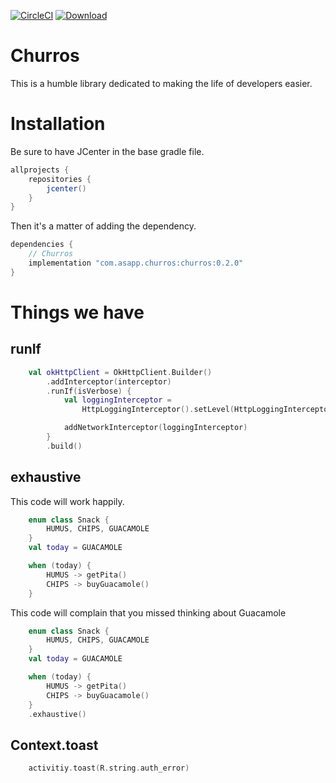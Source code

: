 [![CircleCI](https://circleci.com/gh/asappinc/churros/tree/master.svg?style=svg)](https://circleci.com/gh/asappinc/churros/tree/master)
[![Download](https://api.bintray.com/packages/asapp/Churros/com.asapp.churros/images/download.svg)](https://bintray.com/asapp/Churros/com.asapp.churros/_latestVersion)

Churros
====
This is a humble library dedicated to making the life of developers easier.

Installation
====
Be sure to have JCenter in the base gradle file.
```groovy
allprojects {
    repositories {
        jcenter()
    }
}
```

Then it's a matter of adding the dependency.
```groovy
dependencies {
    // Churros
    implementation "com.asapp.churros:churros:0.2.0"
}
```

Things we have
====
## runIf
```kotlin
    val okHttpClient = OkHttpClient.Builder()
        .addInterceptor(interceptor)
        .runIf(isVerbose) {
            val loggingInterceptor =
                HttpLoggingInterceptor().setLevel(HttpLoggingInterceptor.Level.BODY)

            addNetworkInterceptor(loggingInterceptor)
        }
        .build()
```

## exhaustive

This code will work happily.
```kotlin
    enum class Snack {
        HUMUS, CHIPS, GUACAMOLE
    }
    val today = GUACAMOLE

    when (today) {
        HUMUS -> getPita()
        CHIPS -> buyGuacamole()
    }
```
This code will complain that you missed thinking about Guacamole
```kotlin
    enum class Snack {
        HUMUS, CHIPS, GUACAMOLE
    }
    val today = GUACAMOLE

    when (today) {
        HUMUS -> getPita()
        CHIPS -> buyGuacamole()
    }
    .exhaustive()
```

## Context.toast
```kotlin
    activitiy.toast(R.string.auth_error)
```